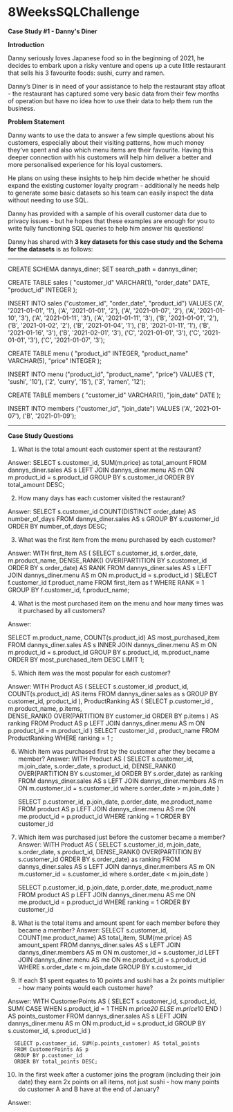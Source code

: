 # 8WeeksSQLChallenge

**Case Study #1 - Danny's Diner**

**Introduction**

Danny seriously loves Japanese food so in the beginning of 2021, he decides to embark upon a risky venture and opens up a cute little restaurant that sells his 3 favourite foods: sushi, curry and ramen.

Danny’s Diner is in need of your assistance to help the restaurant stay afloat - the restaurant has captured some very basic data from their few months of operation but have no idea how to use their data to help them run the business.

**Problem Statement**

Danny wants to use the data to answer a few simple questions about his customers, especially about their visiting patterns, how much money they’ve spent and also which menu items are their favourite. Having this deeper connection with his customers will help him deliver a better and more personalised experience for his loyal customers.

He plans on using these insights to help him decide whether he should expand the existing customer loyalty program - additionally he needs help to generate some basic datasets so his team can easily inspect the data without needing to use SQL.

Danny has provided with a sample of his overall customer data due to privacy issues - but he hopes that these examples are enough for you to write fully functioning SQL queries to help him answer his questions!

Danny has shared with **3 key datasets for this case study and the Schema for the datasets** is as follows:

***************************************************************************************************************************************************************
CREATE SCHEMA dannys_diner;
SET search_path = dannys_diner;

CREATE TABLE sales (
  "customer_id" VARCHAR(1),
  "order_date" DATE,
  "product_id" INTEGER
);

INSERT INTO sales
  ("customer_id", "order_date", "product_id")
VALUES
  ('A', '2021-01-01', '1'),
  ('A', '2021-01-01', '2'),
  ('A', '2021-01-07', '2'),
  ('A', '2021-01-10', '3'),
  ('A', '2021-01-11', '3'),
  ('A', '2021-01-11', '3'),
  ('B', '2021-01-01', '2'),
  ('B', '2021-01-02', '2'),
  ('B', '2021-01-04', '1'),
  ('B', '2021-01-11', '1'),
  ('B', '2021-01-16', '3'),
  ('B', '2021-02-01', '3'),
  ('C', '2021-01-01', '3'),
  ('C', '2021-01-01', '3'),
  ('C', '2021-01-07', '3');
 

CREATE TABLE menu (
  "product_id" INTEGER,
  "product_name" VARCHAR(5),
  "price" INTEGER
);

INSERT INTO menu
  ("product_id", "product_name", "price")
VALUES
  ('1', 'sushi', '10'),
  ('2', 'curry', '15'),
  ('3', 'ramen', '12');
  

CREATE TABLE members (
  "customer_id" VARCHAR(1),
  "join_date" DATE
);

INSERT INTO members
  ("customer_id", "join_date")
VALUES
  ('A', '2021-01-07'),
  ('B', '2021-01-09');
 ************************************************************************************************************************************************************** 
  
**Case Study Questions**
  
1. What is the total amount each customer spent at the restaurant?

Answer:
      SELECT s.customer_id, 
      SUM(m.price) as total_amount
      FROM dannys_diner.sales AS s
      LEFT JOIN dannys_diner.menu AS m
      ON m.product_id = s.product_id
      GROUP BY s.customer_id
      ORDER BY total_amount DESC;

2. How many days has each customer visited the restaurant?

Answer: 
      SELECT s.customer_id
      COUNT(DISTINCT order_date) AS number_of_days
      FROM dannys_diner.sales AS s
      GROUP BY s.customer_id
      ORDER BY number_of_days DESC;

3. What was the first item from the menu purchased by each customer?

Answer: 
        WITH first_item AS (
            SELECT s.customer_id,
                   s.order_date,
                   m.product_name, 
                   DENSE_RANK() OVER(PARTITION BY s.customer_id ORDER BY s.order_date) AS RANK
                   FROM dannys_diner.sales AS s
                   LEFT JOIN dannys_diner.menu AS m
                   ON m.product_id = s.product_id
                   )
        SELECT 
              f.customer_id
              f.product_name
              FROM first_item as f
              WHERE RANK = 1
              GROUP BY 
              f.customer_id, f.product_name;

4. What is the most purchased item on the menu and how many times was it purchased by all customers?

Answer: 

SELECT m.product_name, COUNT(s.product_id) AS most_purchased_item
FROM dannys_diner.sales AS s
INNER JOIN dannys_diner.menu AS m 
ON m.product_id = s.product_id
GROUP BY s.product_id, m.product_name
ORDER BY most_purchased_item DESC
LIMIT 1;

5. Which item was the most popular for each customer?

Answer:
        WITH Product AS (
                        SELECT s.customer_id ,product_id, COUNT(s.product_id) AS items 
                        FROM dannys_diner.sales as s
                        GROUP BY customer_id, product_id
                        ),
                        ProductRanking AS (
                                          SELECT p.customer_id , m.product_name, p.items,  
                                          DENSE_RANK() OVER(PARTITION BY customer_id ORDER BY p.items ) AS ranking 
                                          FROM Product AS p
                                          LEFT JOIN dannys_diner.menu AS m 
                                          ON p.product_id = m.product_id
                                          )
        SELECT customer_id , product_name 
        FROM ProductRanking 
        WHERE ranking = 1 ;

6. Which item was purchased first by the customer after they became a member?
Answer:
      WITH Product AS (
                      SELECT s.customer_id, m.join_date, s.order_date, s.product_id, 
                      DENSE_RANK() OVER(PARTITION BY s.customer_id ORDER BY s.order_date) as ranking
                      FROM dannys_diner.sales AS s
                      LEFT JOIN dannys_diner.members AS m
                      ON m.customer_id = s.customer_id 
                      where s.order_date > m.join_date
                      )
  
    SELECT p.customer_id, p.join_date, p.order_date, me.product_name
    FROM product AS p
    LEFT JOIN dannys_diner.menu AS me
    ON me.product_id = p.product_id
    WHERE ranking = 1
    ORDER BY customer_id

7. Which item was purchased just before the customer became a member?
Answer:
 WITH Product AS (
                      SELECT s.customer_id, m.join_date, s.order_date, s.product_id, 
                      DENSE_RANK() OVER(PARTITION BY s.customer_id ORDER BY s.order_date) as ranking
                      FROM dannys_diner.sales AS s
                      LEFT JOIN dannys_diner.members AS m
                      ON m.customer_id = s.customer_id 
                      where s.order_date < m.join_date
                      )
  
    SELECT p.customer_id, p.join_date, p.order_date, me.product_name
    FROM product AS p
    LEFT JOIN dannys_diner.menu AS me
    ON me.product_id = p.product_id
    WHERE ranking = 1
    ORDER BY customer_id                  

      
8. What is the total items and amount spent for each member before they became a member?
Answer:
         SELECT s.customer_id, COUNT(me.product_name) AS total_item, SUM(me.price) AS amount_spent
         FROM dannys_diner.sales AS s
         LEFT JOIN dannys_diner.members AS m
         ON m.customer_id = s.customer_id 
         LEFT JOIN dannys_diner.menu AS me
         ON me.product_id = s.product_id
         WHERE s.order_date < m.join_date
         GROUP BY s.customer_id
         
9. If each $1 spent equates to 10 points and sushi has a 2x points multiplier - how many points would each customer have?

Answer: 
       WITH CustomerPoints AS (
                              SELECT s.customer_id, s.product_id, SUM(
                                                                      CASE 
                                                                          WHEN s.product_id = 1 THEN m.price*20 
                                                                          ELSE m.price*10 END
                                                                          ) AS points_customer
                              FROM dannys_diner.sales AS s
                              LEFT JOIN dannys_diner.menu AS m 
                              ON m.product_id = s.product_id
                              GROUP BY s.customer_id, s.product_id
                              )
                                        
      SELECT p.customer_id, SUM(p.points_customer) AS total_points
      FROM CustomerPoints AS p
      GROUP BY p.customer_id
      ORDER BY total_points DESC;
      
10. In the first week after a customer joins the program (including their join date) they earn 2x points on all items, not just sushi - how many points do customer A and B have at the end of January?

Answer:     








